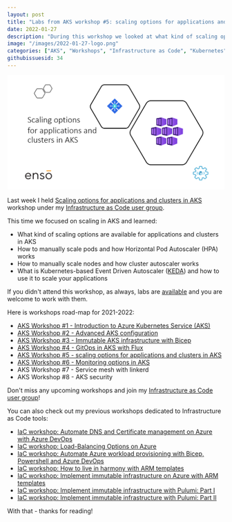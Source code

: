 ```yaml
---
layout: post
title: "Labs from AKS workshop #5: scaling options for applications and clusters in AKS"
date: 2022-01-27
description: "During this workshop we looked at what kind of scaling options are available for applications and clusters in AKS"
image: "/images/2022-01-27-logo.png"
categories: ["AKS", "Workshops", "Infrastructure as Code", "Kubernetes", "KEDA", "HPA"]
githubissuesid: 34
---
```


![logo](/images/2022-01-27-logo.png)

Last week I held [Scaling options for applications and clusters in AKS](https://www.meetup.com/Infrastructure-As-Code-User-Group-Oslo/events/283137120/) workshop under my [Infrastructure as Code user group](https://www.meetup.com/Infrastructure-As-Code-User-Group-Oslo).

This time we focused on scaling in AKS and learned:

* What kind of scaling options are available for applications and clusters in AKS
* How to manually scale pods and how Horizontal Pod Autoscaler (HPA) works
* How to manually scale nodes and how cluster autoscaler works
* What is Kubernetes-based Event Driven Autoscaler ([KEDA](https://keda.sh/)) and how to use it to scale your applications

If you didn't attend this workshop, as always, labs are [available](https://github.com/evgenyb/aks-workshops/tree/main/05-scaling-options-in-aks) and you are welcome to work with them.

Here is workshops road-map for 2021-2022:

* [AKS Workshop #1 - Introduction to Azure Kubernetes Service (AKS)](https://borzenin.com/azure-kubernetes-service-aks-workshop-1-labs/)
* [AKS Workshop #2 - Advanced AKS configuration](https://borzenin.com/azure-kubernetes-service-aks-workshop-2-labs/)
* [AKS Workshop #3 - Immutable AKS infrastructure with Bicep](https://borzenin.com/azure-kubernetes-service-aks-workshop-3-labs/)
* [AKS Workshop #4 - GitOps in AKS with Flux](https://borzenin.com/azure-kubernetes-service-aks-workshop-4-labs/)
* [AKS Workshop #5 - scaling options for applications and clusters in AKS](https://borzenin.com/azure-kubernetes-service-aks-workshop-5-labs/)
* [AKS Workshop #6 - Monitoring options in AKS](https://borzenin.com/azure-aks-workshop-6-monitoring-options-aks-labs/)
* AKS Workshop #7 - Service mesh with linkerd
* AKS Workshop #8 - AKS security

Don't miss any upcoming workshops and join my [Infrastructure as Code user group](https://www.meetup.com/Infrastructure-As-Code-User-Group-Oslo)!

You can also check out my previous workshops dedicated to Infrastructure as Code tools:

* [IaC workshop: Automate DNS and Certificate management on Azure with Azure DevOps](https://borzenin.com/dns-and-ssl-management-on-azure-with-ado-workshop-labs/)
* [IaC workshop: Load-Balancing Options on Azure](https://borzenin.com/azure-load-balancing-options-workshop-labs/)
* [IaC workshop: Automate Azure workload provisioning with Bicep, Powershell and Azure DevOps](https://borzenin.com/iac-with-azure-devops-workshop-labs/)
* [IaC workshop: How to live in harmony with ARM templates](https://borzenin.com/iac-ws1-labs/)
* [IaC workshop: Implement immutable infrastructure on Azure with ARM templates](https://borzenin.com/iac-ws2-labs/)
* [IaC workshop: Implement immutable infrastructure with Pulumi: Part I](https://borzenin.com/iac-ws3-labs/)
* [IaC workshop: Implement immutable infrastructure with Pulumi: Part II](https://borzenin.com/iac-ws4-labs/)

With that - thanks for reading!
